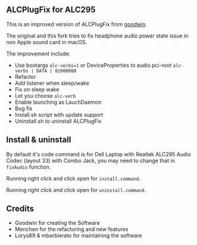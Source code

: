 ALCPlugFix for ALC295
----------

This is an improved version of ALCPlugFix from [goodwin](https://github.com/goodwin/ALCPlugFix).

The original and this fork tries to fix headphone audio power state issue in non Apple sound card in macOS.

The improvement include:

 - Use bootargs `alc-verbs=1` or DeviceProperties to audio pci-root `alc-verbs | DATA | 01000000`
 - Refactor
 - Add listener when sleep/wake
 - Fix on sleep wake
 - Let you choose `alc-verb`
 - Enable launching as LauchDaemon
 - Bug fix
 - Install.sh script with update support
 - Uninstall.sh to uninstall ALCPlugFix

Install & uninstall
-------
By default it's code command is for Dell Laptop with Realtek ALC295 Audio Codec (layout 33) with Combo Jack, you may need to change that in `fixAudio` function.

Running right click and click open for `install.command`.

Running right click and click open for `uninstall.command`.


Credits
-----

- Goodwin for creating the Software
- Menchen for the refactoring and new features
- Lorys89 & mbarbierato for maintaining the software
